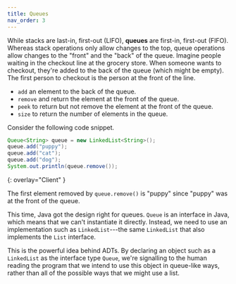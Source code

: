 ```yaml
---
title: Queues
nav_order: 3
---
```


While stacks are last-in, first-out (LIFO), **queues** are first-in, first-out (FIFO). Whereas stack operations only allow changes to the top, queue operations allow changes to the "front" and the "back" of the queue. Imagine people waiting in the checkout line at the grocery store. When someone wants to checkout, they're added to the back of the queue (which might be empty). The first person to checkout is the person at the front of the line.

- `add` an element to the back of the queue.
- `remove` and return the element at the front of the queue.
- `peek` to return but not remove the element at the front of the queue.
- `size` to return the number of elements in the queue.

Consider the following code snippet.

```java
Queue<String> queue = new LinkedList<String>();
queue.add("puppy");
queue.add("cat");
queue.add("dog");
System.out.println(queue.remove());
```
{: overlay="Client" }

The first element removed by `queue.remove()` is "puppy" since "puppy" was at the front of the queue.

This time, Java got the design right for queues. `Queue` is an interface in Java, which means that we can't instantiate it directly. Instead, we need to use an implementation such as `LinkedList`---the same `LinkedList` that also implements the `List` interface.

This is the powerful idea behind ADTs. By declaring an object such as a `LinkedList` as the interface type `Queue`, we're signalling to the human reading the program that we intend to use this object in queue-like ways, rather than all of the possible ways that we might use a list.
